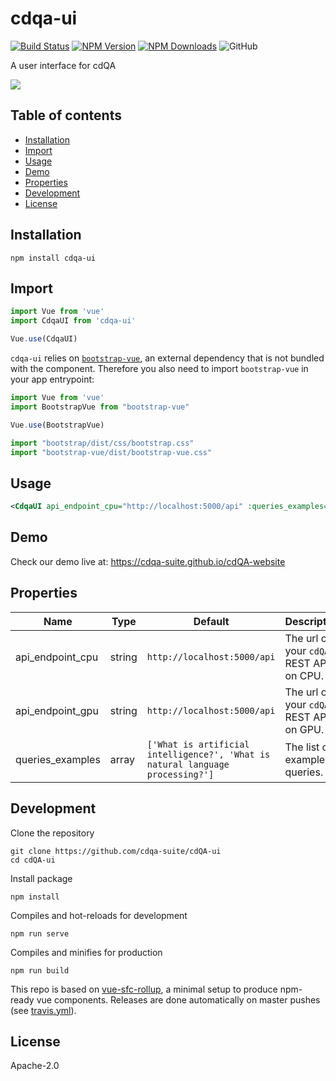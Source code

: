 # cdqa-ui

[![Build Status](https://travis-ci.com/cdqa-suite/cdQA-ui.svg?token=Vzy9RRKRZ41ynd9q2BRX&branch=master)](https://travis-ci.com/cdqa-suite/cdQA-ui)
[![NPM Version](https://img.shields.io/npm/v/cdqa-ui.svg)](https://www.npmjs.com/package/cdqa-ui)
[![NPM Downloads](https://img.shields.io/npm/dm/cdqa-ui.svg)](https://www.npmjs.com/package/cdqa-ui)
![GitHub](https://img.shields.io/github/license/cdqa-suite/cdQA-ui.svg)

A user interface for cdQA

![](https://cdqa-suite.github.io/cdQA-website/img/suite-2.822c5624.png)

## Table of contents <!-- omit in toc -->

- [Installation](#Installation)
- [Import](#Import)
- [Usage](#Usage)
- [Demo](#Demo)
- [Properties](#Properties)
- [Development](#Development)
- [License](#License)

## Installation

```shell
npm install cdqa-ui
```

## Import

```javascript
import Vue from 'vue'
import CdqaUI from 'cdqa-ui'

Vue.use(CdqaUI)
```

`cdqa-ui` relies on [`bootstrap-vue`](https://bootstrap-vue.js.org/), an external dependency that is not bundled with the component. Therefore you also need to import `bootstrap-vue` in your app entrypoint:

```javascript
import Vue from 'vue'
import BootstrapVue from "bootstrap-vue"

Vue.use(BootstrapVue)

import "bootstrap/dist/css/bootstrap.css"
import "bootstrap-vue/dist/bootstrap-vue.css"
```

## Usage

```xml
<CdqaUI api_endpoint_cpu="http://localhost:5000/api" :queries_examples="['What is Artificial Intelligence?', 'What is Blockchain?']"></CdqaUI>
```

## Demo

Check our demo live at: https://cdqa-suite.github.io/cdQA-website

## Properties

| Name         | Type   | Default                     | Description                      |
| ------------ | ------ | --------------------------- | -------------------------------- |
| api_endpoint_cpu | string | `http://localhost:5000/api` | The url of your `cdQA` REST API on CPU. |
| api_endpoint_gpu | string | `http://localhost:5000/api` | The url of your `cdQA` REST API on GPU. |
| queries_examples | array | `['What is artificial intelligence?', 'What is natural language processing?']` | The list of example queries. |

## Development

Clone the repository

```shell
git clone https://github.com/cdqa-suite/cdQA-ui
cd cdQA-ui
```

Install package

```shell
npm install
```

Compiles and hot-reloads for development

```shell
npm run serve
```

Compiles and minifies for production

```shell
npm run build
```

This repo is based on [vue-sfc-rollup](https://github.com/team-innovation/vue-sfc-rollup), a minimal setup to produce npm-ready vue components. Releases are done automatically on master pushes (see [travis.yml](travis.yml)).

## License

Apache-2.0